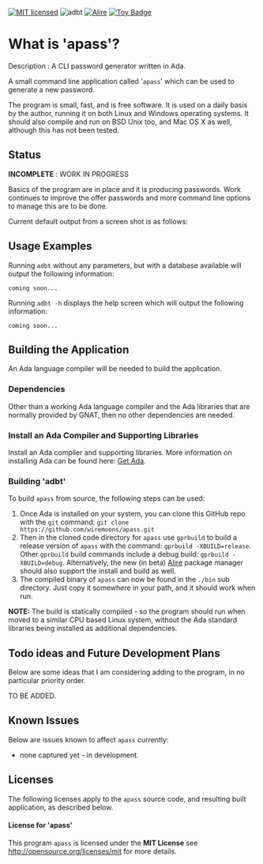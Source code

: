 [![MIT licensed](https://img.shields.io/badge/license-MIT-blue.svg)](https://raw.githubusercontent.com/hyperium/hyper/master/LICENSE) 
![adbt](https://github.com/wiremoons/apass/workflows/apass/badge.svg?branch=main) [![Alire](https://img.shields.io/endpoint?url=https://alire.ada.dev/badges/alire-badge.json)](https://alire.ada.dev/)
<a href="https://project-types.github.io/#toy">
  <img src="https://img.shields.io/badge/project%20type-toy-blue" alt="Toy Badge"/>
</a>

# What is 'apass'?

Description : A CLI password generator written in Ada.   

A small command line application called '`apass`' which can be used to generate 
a new password.

The program is small, fast, and is free software. It is used on a daily basis by
the author, running it on both Linux and Windows operating systems. It should
also compile and run on BSD Unix too, and Mac OS X as well, although this has
not been tested.


## Status

**INCOMPLETE** : WORK IN PROGRESS

Basics of the program are in place and it is producing passwords. Work continues to improve 
the offer passwords and more command line options to manage this are to be done.

Current default output from a screen shot is as follows:

[](./imgs/screenshot1.png)


## Usage Examples

Running `adbt` without any parameters, but with a database available will
output the following information:

```
coming soon...
```

Running `adbt -h` displays the help screen which will output the following
information:

```
coming soon...
```

## Building the Application

An Ada language compiler will be needed to build the application.


### Dependencies

Other than a working Ada language compiler and the Ada libraries that are normally 
provided by GNAT, then no other dependencies are needed.

### Install an Ada Compiler and Supporting Libraries

Install an Ada compiler and supporting libraries. More information on installing 
Ada can be found here: [Get Ada](http://www.getadanow.com/).

### Building 'adbt'

To build `apass` from source, the following steps can be used:

1. Once Ada is installed on your system, you can clone this GitHub repo with 
the `git` command: `git clone https://github.com/wiremoons/apass.git`
2. Then in the cloned code directory for `apass` use `gprbuild` to build a 
release version of `apass` with the command: `gprbuild -XBUILD=release`. 
Other `gprbuild` build commands include a debug build: `gprbuild -XBUILD=debug`. 
Alternatively, the new (in beta) [Alire](https://alire.ada.dev/) package manager 
should also support the install and build as well.
3. The compiled binary of `apass` can now be found in the `./bin` sub 
directory. Just copy it somewhere in your path, and it should work when run.

**NOTE:** The build is statically compiled - so the program should run when moved 
to a similar CPU based Linux system, without the Ada standard libraries being 
installed as additional dependencies.


## Todo ideas and Future Development Plans

Below are some ideas that I am considering adding to the program, in no
particular priority order.

TO BE ADDED.


## Known Issues

Below are issues known to affect `apass` currently:

- none captured yet - in development.


## Licenses

The following licenses apply to the `apass` source code, and resulting built
application, as described below.

#### License for 'apass'

This program `apass` is licensed under the **MIT License** see
http://opensource.org/licenses/mit for more details.


